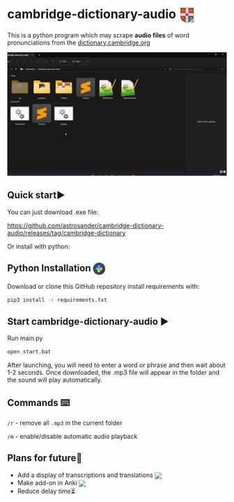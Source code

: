 # cambridge-dictionary-audio <img align="center"  width="38px" src="Design/logo.png" />

This is a python program which may scrape <b>audio files</b> of word pronunciations from the <a href="http://dictionary.cambridge.org">dictionary.cambridge.org</a>

<img src="Design/Presen.gif" width="800"/>


## Quick start▶️

You can just download .exe file:

https://github.com/astrosander/cambridge-dictionary-audio/releases/tag/cambridge-dictionary

Or install with python:

## Python Installation <img align="center"  width="28px" src="https://github.com/astrosander/WallTime/blob/main/Themes/snakes.png" />

Download or clone this GitHub repository
install requirements with:

```sh
pip3 install -r requirements.txt
```

## Start cambridge-dictionary-audio ▶️

Run main.py

```sh
open start.bat
```

After launching, you will need to enter a word or phrase and then wait about 1-2 seconds. Once downloaded, the .mp3 file will appear in the folder and the sound will play automatically.

## Commands ⌨️

```/r``` - remove all ```.mp3``` in the current folder

```/m``` - enable/disable automatic audio playback

##  Plans for future📜
<ul>
  <li>Add a display of transcriptions and translations <img align="center"  width="16px" src="https://github.com/astrosander/WallTime/blob/main/Themes/Google_Translate.png" /> </li>
  <li>Make add-on in Anki <img align="center"  width="22px" src="https://github.com/astrosander/WallTime/blob/main/Themes/anki.png" /> </li>
  <li>Reduce delay time⏳</li>
</ul>

